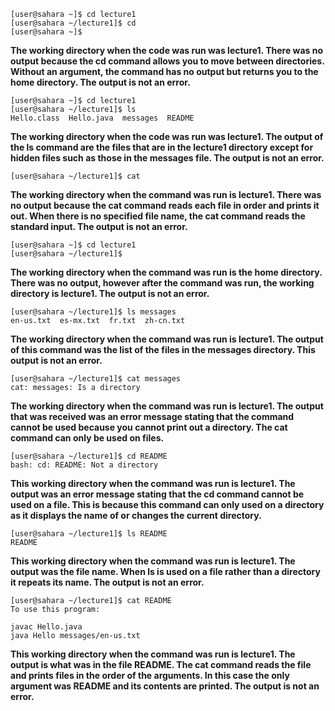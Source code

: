 ```
[user@sahara ~]$ cd lecture1
[user@sahara ~/lecture1]$ cd
[user@sahara ~]$ 
```
**The working directory when the code was run was lecture1. There was no output because the cd command allows you to move between directories. Without an argument, the command has no output but returns you to the home directory. The output is not an error.**

```
[user@sahara ~]$ cd lecture1
[user@sahara ~/lecture1]$ ls
Hello.class  Hello.java  messages  README
```
**The working directory when the code was run was lecture1. The output of the ls command are the files that are in the lecture1 directory except for hidden files such as those in the messages file. The output is not an error.**

```
[user@sahara ~/lecture1]$ cat

```
**The working directory when the command was run is lecture1. There was no output because the cat command reads each file in order and prints it out. When there is no specified file name, the cat command reads the standard input. The output is not an error.** 

```
[user@sahara ~]$ cd lecture1
[user@sahara ~/lecture1]$
```
**The working directory when the command was run is the home directory. There was no output, however after the command was run, the working directory is lecture1. The output is not an error.**

```
[user@sahara ~/lecture1]$ ls messages
en-us.txt  es-mx.txt  fr.txt  zh-cn.txt
```
**The working directory when the command was run is lecture1. The output of this command was the list of the files in the messages directory. This output is not an error.**

```
[user@sahara ~/lecture1]$ cat messages
cat: messages: Is a directory
```
**The working directory when the command was run is lecture1. The output that was received was an error message stating that the command cannot be used because you cannot print out a directory. The cat command can only be used on files.**

```
[user@sahara ~/lecture1]$ cd README
bash: cd: README: Not a directory
```
**This working directory when the command was run is lecture1. The output was an error message stating that the cd command cannot be used on a file. This is because this command can only used on a directory as it displays the name of or changes the current directory.**

```
[user@sahara ~/lecture1]$ ls README
README
```
**This working directory when the command was run is lecture1. The output was the file name. When ls is used on a file rather than a directory it repeats its name. The output is not an error.**

```
[user@sahara ~/lecture1]$ cat README
To use this program:

javac Hello.java
java Hello messages/en-us.txt
```
**This working directory when the command was run is lecture1. The output is what was in the file README. The cat command reads the file and prints files in the order of the arguments. In this case the only argument was README and its contents are printed. The output is not an error.**
